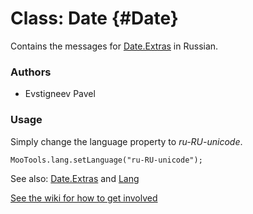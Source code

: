 Class: Date {#Date}
=====================================

Contains the messages for [Date.Extras][] in Russian.

### Authors

* Evstigneev Pavel

### Usage

Simply change the language property to *ru-RU-unicode*.

	MooTools.lang.setLanguage("ru-RU-unicode");

See also: [Date.Extras][] and [Lang][]

[See the wiki for how to get involved](http://wiki.github.com/mootools/mootools-more)

[Lang]: http://www.mootools.net/docs/more/Core/Lang 
[Date.Extras]: http://www.mootools.net/docs/more/Native/Date.Extras
